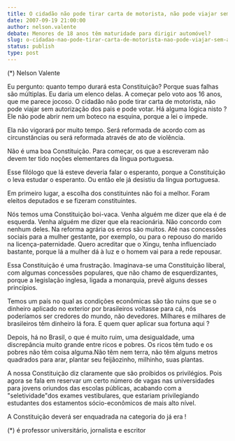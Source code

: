```yaml
---
title: O cidadão não pode tirar carta de motorista, não pode viajar sem autorização dos pais e pode votar
date: 2007-09-19 21:00:00
author: nelson.valente
debate: Menores de 18 anos têm maturidade para dirigir automóvel?
slug: o-cidadao-nao-pode-tirar-carta-de-motorista-nao-pode-viajar-sem-autorizacao-dos-pais-e-pode-votar
status: publish 
type: post
---
```


  

  

  

 (\*) Nelson Valente  

  

  

 Eu pergunto: quanto tempo durará esta Constituição? Porque suas falhas são múltiplas. Eu daria um elenco delas. A começar pelo voto aos 16 anos, que me parece jocoso. O cidadão não pode tirar carta de motorista, não pode viajar sem autorização dos pais e pode votar. Há alguma lógica nisto ? Ele não pode abrir nem um boteco na esquina, porque a lei o impede.  

 Ela não vigorará por muito tempo. Será reformada de acordo com as circunstâncias ou será reformada através de ato de violência.  

 Não é uma boa Constituição. Para começar, os que a escreveram não devem ter tido noções elementares da língua portuguesa.  

 Esse filólogo que lá esteve deveria falar o esperanto, porque a Constituição o leva estudar o esperanto. Ou então ele já desistiu da língua portuguesa.  

 Em primeiro lugar, a escolha dos constituintes não foi a melhor. Foram eleitos deputados e se fizeram constituintes.  

 Nós temos uma Constituição boi-vaca. Venha alguém me dizer que ela é de esquerda. Venha alguém me dizer que ela reacionária. Não concordo com nenhum deles. Na reforma agrária os erros são muitos. Até nas concessões sociais para a mulher gestante, por exemplo, ou para o repouso do marido na licença-paternidade. Quero acreditar que o Xingu, tenha influenciado bastante, porque lá a mulher dá à luz e o homem vai para a rede repousar.  

 Essa Constituição é uma frustração. Imaginava-se uma Constituição liberal, com algumas concessões populares, que não chamo de esquerdizantes, porque a legislação inglesa, ligada a monarquia, prevê alguns desses princípios.  

 Temos um país no qual as condições econômicas são tão ruins que se o dinheiro aplicado no exterior por brasileiros voltasse para cá, nós poderíamos ser credores do mundo, não devedores. Milhares e milhares de brasileiros têm dinheiro lá fora. E quem quer aplicar sua fortuna aqui ?  

 Depois, há no Brasil, o que é muito ruim, uma desigualdade, uma discrepância muito grande entre ricos e pobres. Os ricos têm tudo e os pobres não têm coisa alguma.Não têm nem terra, não têm alguns metros quadrados para arar, plantar seu feijãozinho, milhinho, suas plantas.  

 A nossa Constituição diz claramente que são proibidos os privilégios. Pois agora se fala em reservar um certo número de vagas nas universidades para jovens oriundos das escolas públicas, acabando com a "seletividade"dos exames vestibulares, que estariam privilegiando estudantes dos estamentos sócio-econômicos de mais alto nível.  

 A Constituição deverá ser enquadrada na categoria do já era !  

  

  

(\*) é professor universitário, jornalista e escritor
